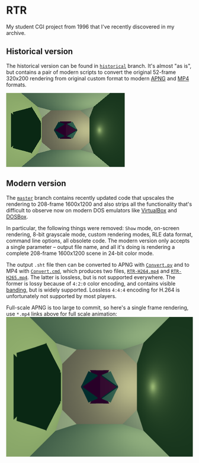 # RTR
My student CGI project from 1996 that I've recently discovered in my archive.

## Historical version

The historical version can be found in [`historical`](https://github.com/jolaf/RTR/tree/historical) branch. It's almost "as is", but contains a pair of modern scripts to convert the original 52-frame 320x200 rendering from original custom format to modern [APNG](https://raw.githubusercontent.com/jolaf/RTR/historical/VESAFILM.PNG) and [MP4](https://raw.githubusercontent.com/jolaf/RTR/historical/VESAFILM-H264.mp4) formats.

![Historical rendering](https://raw.githubusercontent.com/jolaf/RTR/historical/VESAFILM.PNG)

## Modern version

The [`master`](https://github.com/jolaf/RTR) branch contains recently updated code that upscales the rendering to 208-frame 1600x1200 and also strips all the functionality that's difficult to observe now on modern DOS emulators like [VirtualBox](https://www.virtualbox.org) and [DOSBox](https://www.dosbox.com).

In particular, the following things were removed: `Show` mode, on-screen rendering, 8-bit grayscale mode, custom rendering modes, RLE data format, command line options, all obsolete code. The modern version only accepts a single parameter – output file name, and all it's doing is rendering a complete 208-frame 1600x1200 scene in 24-bit color mode.

The output `.sht` file then can be converted to APNG with [`Convert.py`](https://github.com/jolaf/RTR/blob/master/Convert.py) and to MP4 with [`Convert.cmd`](https://github.com/jolaf/RTR/blob/master/Convert.cmd), which produces two files, [`RTR-H264.mp4`](https://raw.githubusercontent.com/jolaf/RTR/master/RTR-H264.mp4) and [`RTR-H265.mp4`](https://raw.githubusercontent.com/jolaf/RTR/master/RTR-H265.mp4). The latter is lossless, but is not supported everywhere. The former is lossy because of `4:2:0` color encoding, and contains visible [banding](https://en.wikipedia.org/wiki/Colour_banding), but is widely supported. Lossless `4:4:4` encoding for H.264 is unfortunately not supported by most players.

Full-scale APNG is too large to commit, so here's a single frame rendering, use `*.mp4` links above for full scale animation:
![Modern rendering](https://raw.githubusercontent.com/jolaf/RTR/master/RTR.png)
